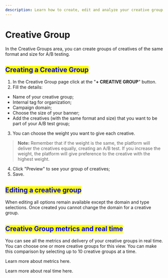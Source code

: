 ```yaml
---
description: Learn how to create, edit and analyze your creative group's metrics here.
---
```


# Creative Group

In the Creative Groups area, you can create groups of creatives of the same format and size for A/B testing.

## <mark style="color:blue;">Creating a Creative Group</mark>

1. In the Creative Group page click at the "**+ CREATIVE GROUP**" button.
2. Fill the details:

* Name of your creative group;
* Internal tag for organization;
* Campaign domain;
* Choose the size of your banner;
* Add the creatives (with the same format and size) that you want to be part of your A/B test group;

3. You can choose the weight you want to give each creative.&#x20;

> **Note:** Remember that if the weight is the same, the platform will deliver the creatives equally, creating an A/B test. If you increase the weight, the platform will give preference to the creative with the highest weight.

4. Click "Preview" to see your group of creatives;
5. Save.

## <mark style="color:blue;">Editing a creative group</mark>

When editing all options remain available except the domain and type selections. Once created you cannot change the domain for a creative group.

## <mark style="color:blue;">Creative Group metrics and real time</mark>

You can see all the metrics and delivery of your creative groups in real time. You can choose one or more creative groups for this view. You can make this comparison by selecting up to 10 creative groups at a time.

Learn more about metrics here.

Learn more about real time here.

